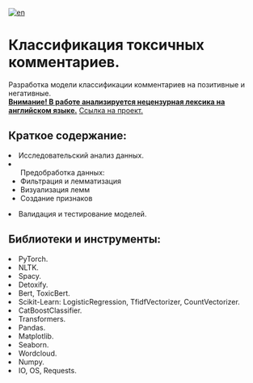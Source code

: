 [![en](https://img.shields.io/badge/lang-en-red.svg)](README.en.md)

# Классификация токсичных комментариев. 
Разработка модели классификации комментариев на позитивные и негативные.<br>
<u><b>Внимание! В работе анализируется нецензурная лексика на английском языке.</b></u>
[Ссылка на проект.]()

## Краткое содержание:
<li>Исследовательский анализ данных. 
<li><ul>Предобработка данных:
<li>Фильтрация и лемматизация</li>
<li>Визуализация лемм</li>
<li>Создание признаков</li></ul>
<li>Валидация и тестирование моделей.
  
## Библиотеки и инструменты:
<li>PyTorch.
<li>NLTK.
<li>Spacy.
<li>Detoxify.
<li>Bert, ToxicBert.
<li>Scikit-Learn: LogisticRegression, TfidfVectorizer, CountVectorizer. 
<li>CatBoostClassifier.
<li>Transformers.
<li>Pandas. 
<li>Matplotlib. 
<li>Seaborn. 
<li>Wordcloud.
<li>Numpy. 
<li>IO, OS, Requests.
